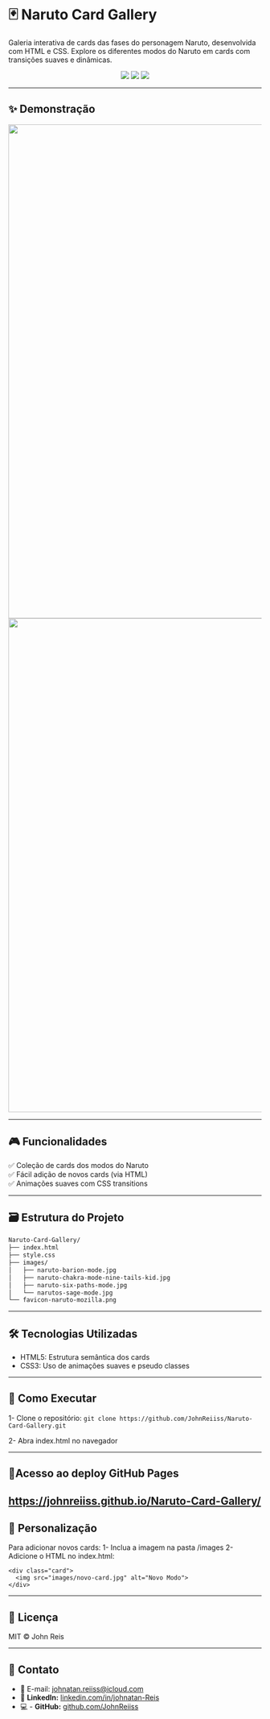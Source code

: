 # 🃏 Naruto Card Gallery

Galeria interativa de cards das fases do personagem Naruto, desenvolvida com HTML e CSS. Explore os diferentes modos do Naruto em cards com transições suaves e dinâmicas.

<div align="center">
  <img src="https://img.shields.io/badge/HTML5-E34F26?style=for-the-badge&logo=html5&logoColor=white">
  <img src="https://img.shields.io/badge/CSS3-1572B6?style=for-the-badge&logo=css3&logoColor=white">
  <img src="https://img.shields.io/badge/GitHub-100000?style=for-the-badge&logo=github&logoColor=white">
</div>

---

## ✨ Demonstração
<div align="center">
  <img width="1914" height="981" alt="Captura de tela 2025-07-15 094912" src="https://github.com/user-attachments/assets/859920e9-f78f-464f-bb5c-abc601f23d99" />
</div>
<div align="center">
  <img width="1909" height="981" alt="Captura de tela 2025-07-15 094931" src="https://github.com/user-attachments/assets/5f9fa15a-d68a-463d-b96d-f8423969f526" />
</div>

---

## 🎮 Funcionalidades
✅ Coleção de cards dos modos do Naruto   
✅ Fácil adição de novos cards (via HTML)  
✅ Animações suaves com CSS transitions  

---

## 🗃️ Estrutura do Projeto
```bash
Naruto-Card-Gallery/
├── index.html
├── style.css
├── images/
│   ├── naruto-barion-mode.jpg
│   ├── naruto-chakra-mode-nine-tails-kid.jpg
│   ├── naruto-six-paths-mode.jpg
│   └── narutos-sage-mode.jpg
└── favicon-naruto-mozilla.png
```
---

## 🛠️ Tecnologias Utilizadas
- HTML5: Estrutura semântica dos cards
- CSS3: Uso de animações suaves e pseudo classes

---

## 🚀 Como Executar
1- Clone o repositório:
```git clone https://github.com/JohnReiiss/Naruto-Card-Gallery.git```

2- Abra index.html no navegador

---

## 🔗Acesso ao deploy GitHub Pages
https://johnreiiss.github.io/Naruto-Card-Gallery/
---

## 🎨 Personalização
Para adicionar novos cards:
1- Inclua a imagem na pasta /images
2- Adicione o HTML no index.html:
```
<div class="card">
  <img src="images/novo-card.jpg" alt="Novo Modo">
</div>
```
---

## 📄 Licença
MIT © John Reis

---

## 📱 Contato
- 📧 E-mail: johnatan.reiiss@icloud.com
- 🔗 **LinkedIn:** [linkedin.com/in/johnatan-Reis](https://www.linkedin.com/in/johnatan-dos-santos-reis-945092b7/)
- 💻 - **GitHub:** [github.com/JohnReiiss](https://github.com/JohnReiiss) 


